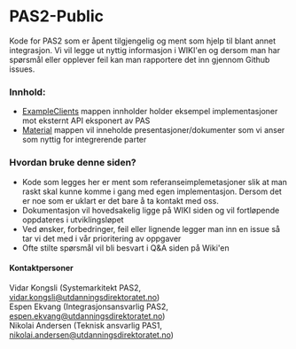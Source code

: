 # PAS2-Public
Kode for PAS2 som er åpent tilgjengelig og ment som hjelp til blant annet integrasjon.
Vi vil legge ut nyttig informasjon i WIKI'en og dersom man har spørsmål eller opplever feil kan man rapportere det inn gjennom Github issues.

### Innhold:
- [ExampleClients](ExampleClients) mappen innholder holder eksempel implementasjoner mot eksternt API eksponert av PAS
- [Material](Material) mappen vil inneholde presentasjoner/dokumenter som vi anser som nyttig for integrerende parter

### Hvordan bruke denne siden?
- Kode som legges her er ment som referanseimplemetasjoner slik at man raskt skal kunne komme i gang med egen implementasjon. Dersom det er noe som er uklart er det bare å ta kontakt med oss.
- Dokumentasjon vil hovedsakelig ligge på WIKI siden og vil fortløpende oppdateres i utviklingsløpet
- Ved ønsker, forbedringer, feil eller lignende legger man inn en issue så tar vi det med i vår prioritering av oppgaver
- Ofte stilte spørsmål vil bli besvart i Q&A siden på Wiki'en

#### Kontaktpersoner
Vidar Kongsli (Systemarkitekt PAS2, vidar.kongsli@utdanningsdirektoratet.no)<br/>
Espen Ekvang (Integrasjonsansvarlig PAS2, espen.ekvang@utdanningsdirektoratet.no) <br/>
Nikolai Andersen (Teknisk ansvarlig PAS1, nikolai.andersen@utdanningsdirektoratet.no)
